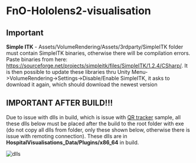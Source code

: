 # FnO-Hololens2-visualisation
## Important

<b>Simple ITK</b> - Assets/VolumeRendering/Assets/3rdparty/SimpleITK folder must contain SimpleITK binaries, otherwise there will be compilation errors. Paste binaries from here: https://sourceforge.net/projects/simpleitk/files/SimpleITK/1.2.4/CSharp/. It is then possible to update these libraries thru Unity Menu->VolumeRendering->Settings->Disable/Enable SimpleITK, it asks to download it again, which should download the newest version

## IMPORTANT AFTER BUILD!!!

Due to issue with dlls in build, which is issue with [QR tracker](https://github.com/microsoft/MixedReality-QRCode-Sample) sample, all these dlls below must be placed after the build to the root folder with exe (do not copy all dlls from folder, only these shown below, otherwise there is issue with remoting connection). These dlls are in <b>HospitalVisualisations_Data/Plugins/x86_64</b> in build. 


![dlls](https://user-images.githubusercontent.com/68167377/217945899-341667ac-3ea2-499f-b08c-5f90a15029e9.png)

